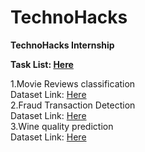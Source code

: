 # TechnoHacks
<b>TechnoHacks Internship</b>

<b>Task List: [Here](https://drive.google.com/drive/folders/1PoJ8Yytf5WmJyTwP_iT_ijAfurY6VXPc)<br></b>

1.Movie Reviews classification<br>
Dataset Link: [Here](https://www.kaggle.com/c/word2vec-nlp-tutorial/data)<br>
2.Fraud Transaction Detection<br>
Dataset Link: [Here](https://www.kaggle.com/datasets/mlg-ulb/creditcardfraud)<br>
3.Wine quality prediction<br>
Dataset Link: [Here](https://www.kaggle.com/datasets/uciml/red-wine-quality-cortez-et-al-2009)<br>
